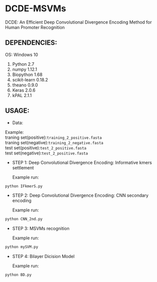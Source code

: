 # DCDE-MSVMs
DCDE: An Efficient Deep Convolutional Divergence Encoding Method for Human Promoter Recognition

## DEPENDENCIES:

OS: Windows 10

1. Python 2.7
2. numpy 1.12.1
3. Biopython 1.68
4. scikit-learn 0.18.2
5. theano 0.9.0
6. Keras 2.0.6
7. kPAL 2.1.1

## USAGE:

* Data:

Example:<br>
  traning set(positive):`training_2_positive.fasta` <br>
  traning set(negative):`training_2_negative.fasta` <br>
  test set(positive):`test_2_positive.fasta` <br>
  test set(negative):`test_2_positive.fasta` <br>
  
* STEP 1:  Deep Convolutional Divergence Encoding: Informative kmers settlement

  Example run:<br>
```Bash
python IFkmerS.py
```

* STEP 2:  Deep Convolutional Divergence Encoding: CNN secondary encoding

  Example run:<br>
```Bash
python CNN_2nd.py
```

* STEP 3:  MSVMs recognition
   
  Example run:<br>
```Bash
python mySVM.py
```

* STEP 4:  Bilayer Dicision Model

  Example run:<br>
```Bash
python BD.py
```
